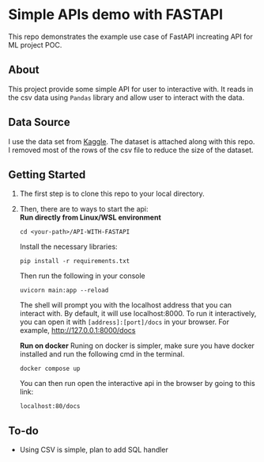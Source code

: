 # Simple APIs demo with FASTAPI

This repo demonstrates the example use case of FastAPI increating API for ML project POC.

## About
This project provide some simple API for user to interactive with. It reads in the csv data using `Pandas` library and allow user to interact with the data.

## Data Source
I use the data set from [Kaggle](https://www.kaggle.com/carrie1/ecommerce-data?select=data.csv). The dataset is attached along with this repo. I removed most of the rows of the csv file to reduce the size of the dataset.

## Getting Started
1. The first step is to clone this repo to your local directory.
2. Then, there are to ways to start the api:  
    **Run directly from Linux/WSL environment**
    ```[shell]
    cd <your-path>/API-WITH-FASTAPI
    ```
    Install the necessary libraries:
    ```
    pip install -r requirements.txt
    ```
    Then run the following in your console
    ```[shell]
    uvicorn main:app --reload
    ```
    The shell will prompt you with the localhost address that you can interact with. By default, it will use localhost:8000.
    To run it interactively, you can open it with `[address]:[port]/docs` in your browser. For example, http://127.0.0.1:8000/docs  
    
    **Run on docker** 
    Runing on docker is simpler, make sure you have docker installed and run the following cmd in the terminal.
    ```
    docker compose up
    ```
    You can then run open the interactive api in the browser by going to this link:
    ```
    localhost:80/docs
    ```
## To-do
- Using CSV is simple, plan to add SQL handler